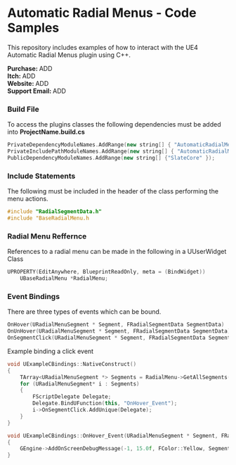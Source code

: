 # Automatic Radial Menus - Code Samples
This repository includes examples of how to interact with the UE4 Automatic Radial Menus plugin using C++.

<strong>Purchase: </strong>ADD</br>
<strong>Itch: </strong>ADD</br>
<strong>Website: </strong>ADD</br>
<strong>Support Email: </strong>ADD</br>



<h3>Build File</h3>
To access the plugins classes the following dependencies must be added into <strong>ProjectName.build.cs</strong>

```cpp
PrivateDependencyModuleNames.AddRange(new string[] { "AutomaticRadialMenus" });
PrivateIncludePathModuleNames.AddRange(new string[] { "AutomaticRadialMenus" });
PublicDependencyModuleNames.AddRange(new string[] {"SlateCore" });
```
<h3>Include Statements</h3>
The following must be included in the header of the class performing the menu actions.

```cpp
#include "RadialSegmentData.h"
#include "BaseRadialMenu.h
```

<h3>Radial Menu Reffernce</h3>

References to a radial menu can be made in the following in a UUserWidget Class
```cpp
UPROPERTY(EditAnywhere, BlueprintReadOnly, meta = (BindWidget))
	UBaseRadialMenu *RadialMenu;
```
<h3>Event Bindings</h3>
There are three types of events which can be bound. 

```cpp
OnHover(URadialMenuSegment * Segment, FRadialSegmentData SegmentData)
OnUnHover(URadialMenuSegment * Segment, FRadialSegmentData SegmentData)
OnSegmentClick(URadialMenuSegment * Segment, FRadialSegmentData SegmentData)
```

Example binding a click event

```cpp
void UExampleCBindings::NativeConstruct()
{
	TArray<URadialMenuSegment *> Segments = RadialMenu->GetAllSegments();
	for (URadialMenuSegment* i : Segments)
	{
		FScriptDelegate Delegate;
		Delegate.BindUFunction(this, "OnHover_Event");
		i->OnSegmentClick.AddUnique(Delegate);
	}
}

void UExampleCBindings::OnHover_Event(URadialMenuSegment * Segment, FRadialSegmentData SegmentData)
{
	GEngine->AddOnScreenDebugMessage(-1, 15.0f, FColor::Yellow, SegmentData.SegmentText.ToString());
}
 ```

